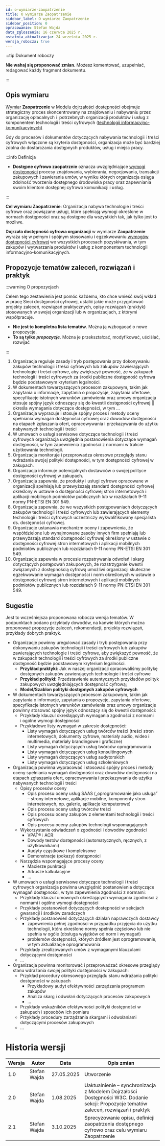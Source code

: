 ```yaml
---
id: o-wymiarze-zaopatrzenie
title: O wymiarze Zaopatrzenie
sidebar_label: O wymiarze Zaopatrzenie
sidebar_position: 0
opracowanie: Stefan Wajda
data_zgloszenia: 16 czerwca 2025 r.
ostatnia_aktualizacja: 24 września 2025 r.
wersja_robocza: true
---
```



:::tip Dokument roboczy

**Nie wahaj się proponować zmian**. Możesz komentować, uzupełniać, redagować każdy fragment dokumentu.

:::


## Opis wymiaru

[Wymiar](../../terms/wymiar-dostepnosci) **Zaopatrzenie** w [Modelu dojrzałości dostępności](../../o-sieci/projekt/mdd) obejmuje strategiczny proces skoncentrowany na znajdowaniu i&nbsp;nabywaniu przez organizację opłacalnych i&nbsp; potrzebnych organizacji produktów i&nbsp;usług z komponentem technologii i treści cyfrowych ([technologii informacyjno-komunikacyjnych](../../terms/technologia-informacyjno-komunikacyjna)). 

Gdy do procesów i dokumentów dotyczących nabywania technologii i treści cyfrowych włączone są kryteria dostępności, organizacja może być bardziej zdolna do dostarczania dostępnych produktów, usług i miejsc pracy.​

:::info Definicja

- **Dostępne cyfrowo zaopatrznie** oznacza uwzględniające [wymogi dostępności](../../terms/wymogi-dostepnosci) procesy znajdowania, wybierania, negocjowania, transakcji zakupowych i zawierania umów, w wyniku których organizacja osiąga zdolność tworzenia dostępnego środowiska pracy oraz zapewniania swoim klientom dostępnej cyfrowo komunikacji i usług.

:::

**Cel wymiaru Zaopatrzenie**: Organizacja nabywa technologie i treści cyfrowe oraz powiązane usługi, które spełniają wymogi określone w normach dostępności oraz są dostępne dla wszystkich tak, jak tylko jest to możliwe. 

**Dojrzała dostępność cyfrowa organizacji** w wymiarze **Zaopatrzenie** wyraża się w pełnym i spójnym stosowaniu i&nbsp;egzekwowaniu [wymogów dostępności cyfrowej](../../terms/wymogi-dostepnosci) we wszystkich procesach pozyskiwania, w&nbsp;tym zakupów i&nbsp;wytwarzania produktów i usług z komponentem technologii informacyjno-komunikacyjnych. 


## Propozycje tematów zaleceń, rozwiązań i praktyk

:::warning O propozycjach 

Celem tego zestawienia jest pomóc każdemu, kto chce wnieść swój wkład w pracę Sieci dostępności cyfrowej, ustalić jakie może przygotować projekty zaleceń, rozwiązań praktycznych, opisy rozwiązań (praktyk) stosowanych w&nbsp;swojej organizacji lub w&nbsp;organizacjach, z którymi współpracuje.
- **Nie jest to kompletna lista tematów**. Można ją wzbogacać o nowe propozycje.
- **To są tylko *propozycje***. Można je przekształcać, modyfikować, uściślać, rozwijać 

:::

1. Organizacja reguluje zasady i tryb postępowania przy dokonywaniu zakupów technologii i treści cyfrowych lub zakupów zawierających technologie i treści cyfrowe, aby zwiększyć pewność, że w zakupach technologii i treści cyfrowych za środki publiczne dostępność cyfrowa będzie podstawowym kryterium legalności.
2. W dokumentach towarzyszących procesom zakupowym, takim jak zapytania o informacje, zapytania o propozycje, zapytania ofertowe, specyfikacje istotnych warunków zamówienia oraz umowy organizacja stosuje spójny język odnoszący się do kwestii dostępności cyfrowej || określa wymagania dotyczące dostępności, w tym …
3. Organizacja wypracuje i stosuje spójny proces i metody oceny spełniania wymagań dostępności cyfrowej oraz dowodów dostępności na etapach zgłaszania ofert, opracowywania i przekazywania do użytku nabywanych technologii i treści
4. W umowach o usługi serwisowe dotyczące technologii i treści cyfrowych organizacja uwzględnia postanowienia dotyczące wymagań dostępności, w tym zapewnienia zgodności z normami w trakcie użytkowania technologii.
5. Organizacja monitoruje i przeprowadza okresowe przeglądy stanu wdrażania swojej polityki dostępności, w tym dostępności cyfrowej w zakupach.
6. Organizacja informuje potencjalnych dostawców o swojej polityce dostępności cyfrowej w zakupach.
7. Organizacja zapewnia, że produkty i usługi cyfrowe opracowane w organizacji spełniają lub przewyższają standard dostępności cyfrowej określony w ustawie o dostępności cyfrowej stron internetowych i aplikacji mobilnych podmiotów publicznych lub w rozdziałach 9-11 normy PN-ETSI EN 301 549.
8. Organizacja zapewnia, że we wszystkich postępowaniach dotyczących zakupów technologii i treści cyfrowych lub zawierających elementy technologii i treści cyfrowych uczestniczy wykwalifikowany specjalista ds. dostępności cyfrowej.
9. Organizacje ustanawia mechanizm oceny i zapewnienia, że współdzielone lub wynajmowane zasoby innych firm spełniają lub przewyższają standard dostępności cyfrowej określony w ustawie o dostępności cyfrowej stron internetowych i aplikacji mobilnych podmiotów publicznych lub rozdziałach 9-11 normy PN-ETSI EN 301 549.
10. Organizacje zapewnia w procesie rozpatrywania odwołań i skarg dotyczących postępowań zakupowych, że rozstrzyganie kwestii związanych z dostępnością cyfrową umożliwi organizacji skuteczne egzekwowanie wymagań dostępności i norm określonych w ustawie o dostępności cyfrowej stron internetowych i aplikacji mobilnych podmiotów publicznych lub rozdziałach 9-11 normy PN-ETSI EN 301 549.


## Sugestie

Jest to wcześniejsza proponowana robocza wersja tematów. W podpunktach podano przykłady dowodów, na kanwie których można proponować propozycje zaleceń, rekomendacji, projekty rozwiązań, przykłady dobrych praktyk.

- Organizacje powinny uregulować zasady i tryb postępowania przy dokonywaniu zakupów technologii i&nbsp;treści cyfrowych lub zakupów zawierających technologie i&nbsp;treści cyfrowe, aby zwiększyć pewność, że w zakupach technologii i&nbsp;treści cyfrowych za środki publiczne dostępność będzie podstawowym kryterium legalności.
  - **Przykład praktyki**: Jak w naszej organizacji opracowaliśmy politykę dostępnych zakupów zawierających technologie i&nbsp;treści cyfrowe
  - **Przykład polityki**: Przedstawienie autentycznych przykładów polityk zakupowych uwzględniających dostępność cyfrową;
  - **Model/Szablon polityki dostępnych zakupów cyfrowych**
- W dokumentach towarzyszących procesom zakupowym, takim jak zapytania o informacje, zapytania o&nbsp;propozycje, zapytania ofertowe, specyfikacje istotnych warunków zamówienia oraz umowy organizacje powinny stosować spójny język odnoszący się do kwestii dostępności:
  - Przykłady klauzul określających wymagania zgodności z normami i&nbsp;ogólne wymogi dostępności
  - Przykładowe listy wymagań w zakresie dostępności:
    - Listy wymagań dotyczących usług twórców treści (treści stron internetowych, dokumenty cyfrowe, materiały audio, wideo i multimedia, materiały brandingowe i graficzne)
    - Listy wymagań dotyczących usług twórców oprogramowania
    - Listy wymagań dotyczących usług konsultingowych
    - Listy wymagań dotyczących usług audytorskich
    - Listy wymagań dotyczących usług szkoleniowych
- Organizacja powinna wypracować i stosować spójny proces i&nbsp;metody oceny spełniania wymagań dostępności oraz dowodów dostępności na etapach zgłaszania ofert, opracowywania i&nbsp;przekazywania do użytku nabywanych technologii i treści
  - Opisy procesów oceny
    - Opis procesu oceny usług SAAS („oprogramowanie jako usługa” – strony internetowe, aplikacje mobilne, komponenty stron internetowych, np. galerie, aplikacje komputerowe)
    - Opis procesu oceny usług twórców treści
    - Opis procesu oceny zakupów z elementami technologii i treści cyfrowych
    - Opis procesu oceny zakupów technologii wspomagających
  - Wykorzystanie oświadczeń o zgodności i dowodów zgodności
    - VPAT® i ACR
    - Dowody testów dostępności (automatycznych, ręcznych, z użytkownikami)
    - Audyty cząstkowe i kompleksowe
    - Demonstracje (pokazy) dostępności
  - Narzędzia wspomagające procesy oceny
    - Macierze punktacji
    - Arkusze kalkulacyjne
    - …
- W umowach o usługi serwisowe dotyczące technologii i&nbsp;treści cyfrowych organizacja powinna uwzględnić postanowienia dotyczące wymagań dostępności, w&nbsp;tym zapewnienia zgodności z normami:
  - Przykłady klauzul umownych określających wymagania zgodności z normami i ogólne wymogi dostępności
  - Przykłady postanowień dotyczących dostępności w sekcjach gwarancji i środków zaradczych
  - Przykłady postanowień dotyczących działań naprawczych dostawcy
    - zapewnienia pełnej zgodności w przypadku przyjęcia do użytku technologii, która określone normy spełnia częściowo lub nie spełnia w ogóle (obsługa wyjątków od norm i&nbsp;wymagań)
    - problemów dostępności, których źródłem jest oprogramowanie, w&nbsp;tym aktualizacje oprogramowania
  - Przykłady zrealizowanych umów z&nbsp;wymaganymi klauzulami dotyczącymi dostępności
  - …
- Organizacja powinna monitorować i przeprowadzać okresowe przeglądy stanu wdrażania swojej polityki dostępności w&nbsp;zakupach:
  - Przykład procedury okresowego przeglądu stanu wdrażania polityki dostępności w zakupach
    - Przykładowy audyt efektywności zarządzania programem zakupów
    - Analiza skarg i odwołań dotyczących procesów zakupowych
    - …
  - Przykłady wskaźników efektywności polityki dostępności w zakupach i sposobów ich pomiaru
  - Przykłady procedury zarządzania skargami i odwołaniami dotyczącymi procesów zakupowych
  - …

# Historia wersji

| Wersja | Autor | Data | Opis zmian |
| --- | --- | --- | --- |
| 1.0 | Stefan Wajda | 27.05.2025 | Utworzenie |
| 2.0 | Stefan Wajda | 1.08.2025 | Uaktualnienie – synchronizacja z Modelem Dojrzałości Dostępności W3C. Dodanie sekcji: Propozycje tematów zaleceń, rozwiązań i praktyk |
| 2.1 | Stefan Wajda | 3.10.2025 | Sprecyzowanie opisu, definicji zaopatrzenia dostępnego cyfrowo oraz celu wymiaru Zaopatrzenie |